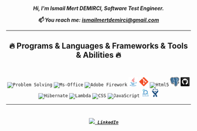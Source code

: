 

<h5 align="center">
  Hi, I'm Ismail Mert DEMIRCI, Software Test Engineer.
  
  📫 You reach me: <a href="mailto: ismailmertdemirci@gmail.com">ismailmertdemirci@gmail.com</a>
  </p>
  
  <hr>
<h2 align="center">🔥 Programs & Languages & Frameworks & Tools & Abilities 🔥</h2>
<br>
<p align="center">
 <code><img title="Problem Solving" height="25" src="https://github.com/IsmailMertDemirci/IsmailMertDemirci/blob/main/images/problemSolving.png"></code>
  <code><img title="Ms-Office" height="25" src="https://github.com/IsmailMertDemirci/IsmailMertDemirci/blob/main/images/ms_Office.svg"></code>
  <code><img title="Adobe Firework" height="25" src="https://github.com/IsmailMertDemirci/IsmailMertDemirci/blob/main/images/adobe-firework.svg"></code>
  <code><img title="Java" height="25" src="https://github.com/IsmailMertDemirci/IsmailMertDemirci/blob/main/images/java-original.svg"></code>
  <code><img title="Git" height="25" src="https://github.com/IsmailMertDemirci/IsmailMertDemirci/blob/main/images/git-original.svg"></code>
  <code><img title="Html5" height="25" src="https://github.com/IsmailMertDemirci/IsmailMertDemirci/blob/main/images/HTML5.svg"></code>
  <code><img title="PostgreSQL" height="25" src="https://github.com/IsmailMertDemirci/IsmailMertDemirci/blob/main/images/Postgresql.svg"></code>
  <code><img title="GitHub" height="25" src="https://github.com/IsmailMertDemirci/IsmailMertDemirci/blob/main/images/github.svg"></code>
  <code><img title="Hibernate" height="25" src="https://github.com/IsmailMertDemirci/IsmailMertDemirci/blob/main/images/hibernate.png"></code>
  <code><img title="Lambda" height="25" src="https://github.com/IsmailMertDemirci/IsmailMertDemirci/blob/main/images/lambda2.png"></code>
  <code><img title="CSS" height="25" src="https://github.com/IsmailMertDemirci/IsmailMertDemirci/blob/main/images/CSS3.png"></code>
  <code><img title="JavaScript" height="25" src="https://github.com/IsmailMertDemirci/IsmailMertDemirci/blob/main/images/js.png"></code>
  <code><img title="Scrum" height="25" src="https://github.com/IsmailMertDemirci/IsmailMertDemirci/blob/main/images/scrum.png"></code>
  <code><img title="Jira" height="25" src="https://github.com/IsmailMertDemirci/IsmailMertDemirci/blob/main/images/jira.png"></code>  
</p>
<hr>
<h5 align="center">
  <code>
    <a href="www.linkedin.com/in/ismailmertdemirci/" title="My LinkedIn Profile"><img height="25" src="https://github.com/IsmailMertDemirci/IsmailMertDemirci/tree/main/images/linkedin.svg"> LinkedIn</a></code>
</h5>
